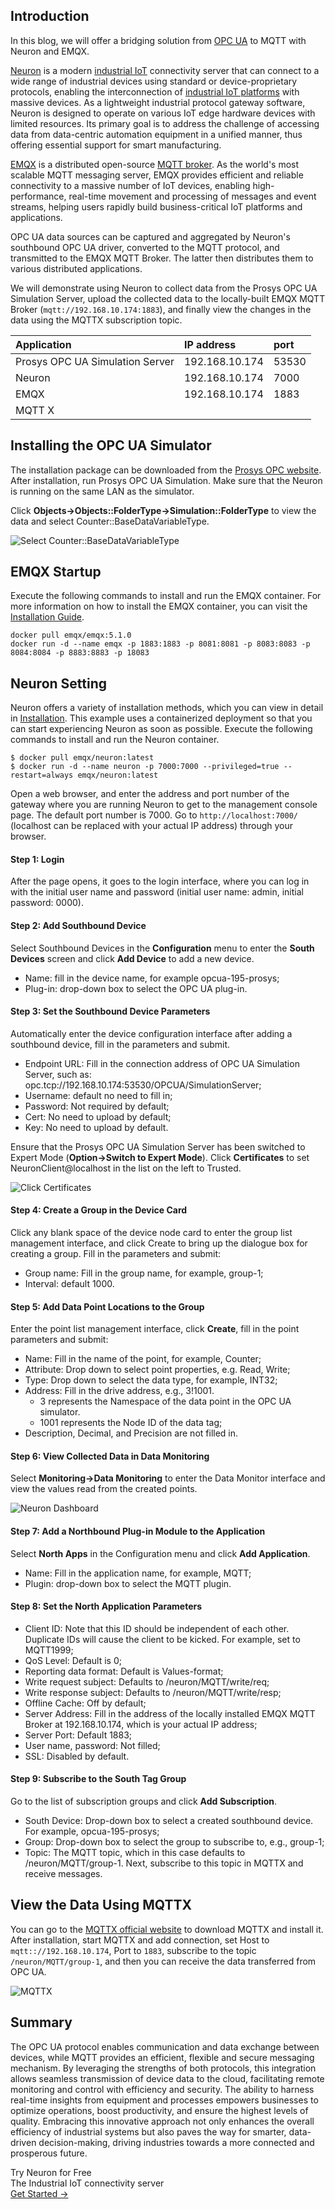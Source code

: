 ## Introduction

In this blog, we will offer a bridging solution from [OPC UA](https://www.emqx.com/en/blog/opc-ua-protocol) to MQTT with Neuron and EMQX.

[Neuron](https://github.com/emqx/neuron) is a modern [industrial IoT](https://www.emqx.com/en/blog/iiot-explained-examples-technologies-benefits-and-challenges) connectivity server that can connect to a wide range of industrial devices using standard or device-proprietary protocols, enabling the interconnection of [industrial IoT platforms](https://www.emqx.com/en/blog/iiot-platform-key-components-and-5-notable-solutions) with massive devices. As a lightweight industrial protocol gateway software, Neuron is designed to operate on various IoT edge hardware devices with limited resources. Its primary goal is to address the challenge of accessing data from data-centric automation equipment in a unified manner, thus offering essential support for smart manufacturing.

[EMQX](https://github.com/emqx/emqx) is a distributed open-source [MQTT broker](https://www.emqx.com/en/blog/the-ultimate-guide-to-mqtt-broker-comparison). As the world's most scalable MQTT messaging server, EMQX provides efficient and reliable connectivity to a massive number of IoT devices, enabling high-performance, real-time movement and processing of messages and event streams, helping users rapidly build business-critical IoT platforms and applications.

OPC UA data sources can be captured and aggregated by Neuron's southbound OPC UA driver, converted to the MQTT protocol, and transmitted to the EMQX MQTT Broker. The latter then distributes them to various distributed applications.

We will demonstrate using Neuron to collect data from the Prosys OPC UA Simulation Server, upload the collected data to the locally-built EMQX MQTT Broker (`mqtt://192.168.10.174:1883`), and finally view the changes in the data using the MQTTX subscription topic.

| **Application**                 | **IP address** | **port** |
| :------------------------------ | :------------- | :------- |
| Prosys OPC UA Simulation Server | 192.168.10.174 | 53530    |
| Neuron                          | 192.168.10.174 | 7000     |
| EMQX                            | 192.168.10.174 | 1883     |
| MQTT X                          |                |          |

## Installing the OPC UA Simulator

The installation package can be downloaded from the [Prosys OPC website](https://www.prosysopc.com/products/opc-ua-simulation-server/). After installation, run Prosys OPC UA Simulation. Make sure that the Neuron is running on the same LAN as the simulator.

Click **Objects->Objects::FolderType->Simulation::FolderType** to view the data and select Counter::BaseDataVariableType.

![Select Counter::BaseDataVariableType](https://assets.emqx.com/images/5a4d4723a45d66d48327d45be58fd1e1.png)

## EMQX Startup

Execute the following commands to install and run the EMQX container. For more information on how to install the EMQX container, you can visit the [Installation Guide](https://docs.emqx.com/zh/emqx/v5.0/deploy/install.html).

```
docker pull emqx/emqx:5.1.0
docker run -d --name emqx -p 1883:1883 -p 8081:8081 -p 8083:8083 -p 8084:8084 -p 8883:8883 -p 18083
```

## Neuron Setting

Neuron offers a variety of installation methods, which you can view in detail in [Installation](https://docs.emqx.com/zh/neuron/latest/installation/installation.html). This example uses a containerized deployment so that you can start experiencing Neuron as soon as possible. Execute the following commands to install and run the Neuron container.

```
$ docker pull emqx/neuron:latest
$ docker run -d --name neuron -p 7000:7000 --privileged=true --restart=always emqx/neuron:latest
```

Open a web browser, and enter the address and port number of the gateway where you are running Neuron to get to the management console page. The default port number is 7000. Go to `http://localhost:7000/` (localhost can be replaced with your actual IP address) through your browser.

#### Step 1: Login

After the page opens, it goes to the login interface, where you can log in with the initial user name and password (initial user name: admin, initial password: 0000).

#### Step 2: Add Southbound Device

Select Southbound Devices in the **Configuration** menu to enter the **South Devices** screen and click **Add Device** to add a new device.

- Name: fill in the device name, for example opcua-195-prosys;
- Plug-in: drop-down box to select the OPC UA plug-in.

#### Step 3: Set the Southbound Device Parameters

Automatically enter the device configuration interface after adding a southbound device, fill in the parameters and submit.

- Endpoint URL: Fill in the connection address of OPC UA Simulation Server, such as: opc.tcp://192.168.10.174:53530/OPCUA/SimulationServer;
- Username: default no need to fill in;
- Password: Not required by default;
- Cert: No need to upload by default;
- Key: No need to upload by default.

Ensure that the Prosys OPC UA Simulation Server has been switched to Expert Mode (**Option->Switch to Expert Mode**). Click **Certificates** to set NeuronClient@localhost in the list on the left to Trusted.

![Click **Certificates**](https://assets.emqx.com/images/18303ffbc9c775f0cbcb30243db9a401.png)

#### Step 4: Create a Group in the Device Card

Click any blank space of the device node card to enter the group list management interface, and click Create to bring up the dialogue box for creating a group. Fill in the parameters and submit:

- Group name: Fill in the group name, for example, group-1;
- Interval: default 1000.

#### Step 5: Add Data Point Locations to the Group

Enter the point list management interface, click **Create**, fill in the point parameters and submit:

- Name: Fill in the name of the point, for example, Counter;
- Attribute: Drop down to select point properties, e.g. Read, Write;
- Type: Drop down to select the data type, for example, INT32;
- Address: Fill in the drive address, e.g., 3!1001. 
  - 3 represents the Namespace of the data point in the OPC UA simulator.
  - 1001 represents the Node ID of the data tag;
- Description,  Decimal, and Precision are not filled in.

#### Step 6: View Collected Data in Data Monitoring

Select **Monitoring→Data Monitoring** to enter the Data Monitor interface and view the values read from the created points.

![Neuron Dashboard](https://assets.emqx.com/images/92c58c6e1017480fafc38d54ca254088.png)

#### Step 7: Add a Northbound Plug-in Module to the Application

Select **North Apps** in the Configuration menu and click **Add Application**.

- Name: Fill in the application name, for example, MQTT;
- Plugin: drop-down box to select the MQTT plugin.

#### Step 8: Set the North Application Parameters

- Client ID: Note that this ID should be independent of each other. Duplicate IDs will cause the client to be kicked. For example, set to MQTT1999;
- QoS Level: Default is 0;
- Reporting data format: Default is Values-format;
- Write request subject: Defaults to /neuron/MQTT/write/req;
- Write response subject: Defaults to /neuron/MQTT/write/resp;
- Offline Cache: Off by default;
- Server Address: Fill in the address of the locally installed EMQX MQTT Broker at 192.168.10.174, which is your actual IP address;
- Server Port: Default 1883;
- User name, password: Not filled;
- SSL: Disabled by default.

#### Step 9: Subscribe to the South Tag Group

Go to the list of subscription groups and click **Add Subscription**.

- South Device: Drop-down box to select a created southbound device. For example, opcua-195-prosys;
- Group: Drop-down box to select the group to subscribe to, e.g., group-1;
- Topic: The MQTT topic, which in this case defaults to /neuron/MQTT/group-1. Next, subscribe to this topic in MQTTX and receive messages.

## View the Data Using MQTTX

You can go to the [MQTTX official website](https://mqttx.app/) to download MQTTX and install it. After installation, start MQTTX and add connection, set Host to `mqtt:://192.168.10.174`, Port to `1883`, subscribe to the topic `/neuron/MQTT/group-1`, and then you can receive the data transferred from OPC UA.

![MQTTX](https://assets.emqx.com/images/f72e055d59d5728b079df244ebdb6f0f.png)

## Summary

The OPC UA protocol enables communication and data exchange between devices, while MQTT provides an efficient, flexible and secure messaging mechanism. By leveraging the strengths of both protocols, this integration allows seamless transmission of device data to the cloud, facilitating remote monitoring and control with efficiency and security. The ability to harness real-time insights from equipment and processes empowers businesses to optimize operations, boost productivity, and ensure the highest levels of quality. Embracing this innovative approach not only enhances the overall efficiency of industrial systems but also paves the way for smarter, data-driven decision-making, driving industries towards a more connected and prosperous future.



<section class="promotion">
    <div>
        Try Neuron for Free
             <div class="is-size-14 is-text-normal has-text-weight-normal">The Industrial IoT connectivity server</div>
    </div>
    <a href="https://www.emqx.com/en/try?product=neuron" class="button is-gradient px-5">Get Started →</a>
</section>

